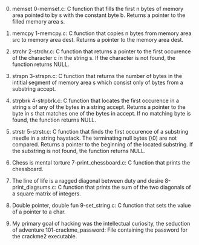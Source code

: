 0. memset
0-memset.c: C function that fills the first n bytes of memory area pointed to by s with the constant byte b.
Returns a pointer to the filled memory area s.

1. memcpy
1-memcpy.c: C function that copies n bytes from memory area src to memory area dest.
Returns a pointer to the memory area dest.

2. strchr
2-strchr.c: C function that returns a pointer to the first occurence of the character c in the string s.
If the character is not found, the function returns NULL.

3. strspn
3-strspn.c: C function that returns the number of bytes in the intitial segment of memory area s which consist only of bytes from a substring accept.

4. strpbrk
4-strpbrk.c: C function that locates the first occurence in a string s of any of the bytes in a string accept.
Returns a pointer to the byte in s that matches one of the bytes in accept.
If no matching byte is found, the function returns NULL.

5. strstr
5-strstr.c: C function that finds the first occurence of a substring needle in a string haystack.
The terminating null bytes (\0) are not compared.
Returns a pointer to the beginning of the located substring.
If the substring is not found, the function returns NULL.

6. Chess is mental torture
7-print_chessboard.c: C function that prints the chessboard.

7. The line of life is a ragged diagonal between duty and desire
8-print_diagsums.c: C function that prints the sum of the two diagonals of a square matrix of integers.

8. Double pointer, double fun
9-set_string.c: C function that sets the value of a pointer to a char.

9. My primary goal of hacking was the intellectual curiosity, the seduction of adventure
101-crackme_password: File containing the password for the crackme2 executable.
